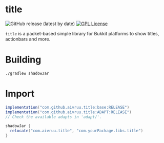 # title
![GitHub release (latest by date)](https://img.shields.io/github/v/release/aivruu/title)
[![GPL License](https://img.shields.io/badge/license-GPL-blue)](LICENSE)

`title` is a packet-based simple library for Bukkit platforms to show titles, actionbars and more.

# Building
`./gradlew shadowJar`

# Import
```gradle
implementation("com.github.aivruu.title:base:RELEASE")
implementation("com.github.aivruu.title:ADAPT:RELEASE")
// Check the available adapts in 'adapt/'.

shadowJar {
  relocate("com.aivruu.title", "com.yourPackage.libs.title")
}
```
